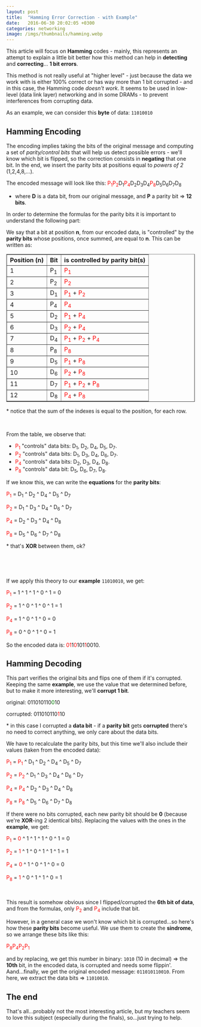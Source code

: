 ```yaml
---
layout: post
title:  "Hamming Error Correction - with Example"
date:   2016-06-30 20:02:05 +0300
categories: networking
image: /imgs/thumbnails/hamming.webp
---
```


This article will focus on **Hamming** codes - mainly, this represents an attempt to explain a little bit better
how this method can help in **detecting** and **correcting**... **1 bit errors**. 

This method is not really useful
at "higher level" - just because the data we work with is either 100% correct or has way more than 1 bit corrupted - and in this
case, the Hamming code _doesn't work_. It seems to be used in low-level (data link layer) networking and in some DRAMs - to prevent interferences
from corrupting data.


As an example, we can consider this **byte** of data: `11010010`


## Hamming Encoding

The encoding implies taking the bits of the original message and computing a set of *parity/control bits* that will help us detect
possible errors - we'll know which bit is flipped, so the correction consists in **negating** that one bit. 
In the end, we insert the parity bits at positions equal to *powers of 2* (1,2,4,8,...).

The encoded message will look like this: <span style="color:red;">P<sub>1</sub></span><span style="color:red;">P<sub>2</sub></span>D<sub>1</sub><span style="color:red;">P<sub>4</sub></span>D<sub>2</sub>D<sub>3</sub>D<sub>4</sub><span style="color:red;">P<sub>8</sub></span>D<sub>5</sub>D<sub>6</sub>D<sub>7</sub>D<sub>8</sub>
- where **D** is a data bit, from our original message, and **P** a parity bit => **12 bits**.

In order to determine the formulas for the parity bits it is important to understand the following part:

We say that a bit at position **n**, from our encoded data, is "controlled" by the **parity bits** whose positions, once summed, are equal to **n**.
This can be written as:

<table border="1" style = "border-collapse: collapse;">
<tr><th>Position (n)</th><th>Bit</th><th>is controlled by parity bit(s)</th></tr>
<tr><td>1</td><td>P<sub>1</sub></td><td><span style="color:red;">P<sub>1</sub></span></td></tr>
<tr><td>2</td><td>P<sub>2</sub></td><td><span style="color:red;">P<sub>2</sub></span></td></tr>
<tr><td>3</td><td>D<sub>1</sub></td><td><span style="color:red;">P<sub>1</sub></span> + <span style="color:red;">P<sub>2</sub></span></td></tr>
<tr><td>4</td><td>P<sub>4</sub></td><td><span style="color:red;">P<sub>4</sub></span></td></tr>
<tr><td>5</td><td>D<sub>2</sub></td><td><span style="color:red;">P<sub>1</sub></span> + <span style="color:red;">P<sub>4</sub></span></td></tr>
<tr><td>6</td><td>D<sub>3</sub></td><td><span style="color:red;">P<sub>2</sub></span> + <span style="color:red;">P<sub>4</sub></span></td></tr>
<tr><td>7</td><td>D<sub>4</sub></td><td><span style="color:red;">P<sub>1</sub></span> + <span style="color:red;">P<sub>2</sub></span> + <span style="color:red;">P<sub>4</sub></span></td></tr>
<tr><td>8</td><td>P<sub>8</sub></td><td><span style="color:red;">P<sub>8</sub></span></td></tr>
<tr><td>9</td><td>D<sub>5</sub></td><td><span style="color:red;">P<sub>1</sub></span> + <span style="color:red;">P<sub>8</sub></span></td></tr>
<tr><td>10</td><td>D<sub>6</sub></td><td><span style="color:red;">P<sub>2</sub></span> + <span style="color:red;">P<sub>8</sub></span></td></tr>
<tr><td>11</td><td>D<sub>7</sub></td><td><span style="color:red;">P<sub>1</sub></span> + <span style="color:red;">P<sub>2</sub></span> + <span style="color:red;">P<sub>8</sub></span></td></tr>
<tr><td>12</td><td>D<sub>8</sub></td><td><span style="color:red;">P<sub>4</sub></span> + <span style="color:red;">P<sub>8</sub></span></td></tr>
</table>

\* notice that the sum of the indexes is equal to the position, for each row.

&nbsp;

From the table, we observe that: 

*   <span style="color:red;">P<sub>1</sub></span> "controls" data bits: D<sub>1</sub>, D<sub>2</sub>, D<sub>4</sub>, D<sub>5</sub>, D<sub>7</sub>.
*   <span style="color:red;">P<sub>2</sub></span> "controls" data bits: D<sub>1</sub>, D<sub>3</sub>, D<sub>4</sub>, D<sub>6</sub>, D<sub>7</sub>.
*   <span style="color:red;">P<sub>4</sub></span> "controls" data bits: D<sub>2</sub>, D<sub>3</sub>, D<sub>4</sub>, D<sub>8</sub>.
*   <span style="color:red;">P<sub>8</sub></span> "controls" data bit: D<sub>5</sub>, D<sub>6</sub>, D<sub>7</sub>, D<sub>8</sub>.

If we know this, we can write the **equations** for the **parity bits**:

<span style="color:red;">P<sub>1</sub></span> = D<sub>1</sub> ^ D<sub>2</sub> ^ D<sub>4</sub> ^ D<sub>5</sub> ^ D<sub>7</sub>

<span style="color:red;">P<sub>2</sub></span> = D<sub>1</sub> ^ D<sub>3</sub> ^ D<sub>4</sub> ^ D<sub>6</sub> ^ D<sub>7</sub>

<span style="color:red;">P<sub>4</sub></span> = D<sub>2</sub> ^ D<sub>3</sub> ^ D<sub>4</sub> ^ D<sub>8</sub>

<span style="color:red;">P<sub>8</sub></span> = D<sub>5</sub> ^ D<sub>6</sub> ^ D<sub>7</sub> ^ D<sub>8</sub>

\* that's **XOR** between them, ok?


&nbsp;

&nbsp;

If we apply this theory to our **example** `11010010`, we get:

<span style="color:red;">P<sub>1</sub></span> = 1 ^ 1 ^ 1 ^ 0 ^ 1 = 0

<span style="color:red;">P<sub>2</sub></span> = 1 ^ 0 ^ 1 ^ 0 ^ 1 = 1

<span style="color:red;">P<sub>4</sub></span> = 1 ^ 0 ^ 1 ^ 0 = 0

<span style="color:red;">P<sub>8</sub></span> = 0 ^ 0 ^ 1 ^ 0 = 1

So the encoded data is: <span style="color:red;">01</span>1<span style="color:red;">0</span>101<span style="color:red;">1</span>0010.



## Hamming Decoding


This part verifies the original bits and flips one of them if it's corrupted.
Keeping the same **example**, we use the value that we determined before, but to make it more interesting, we'll **corrupt 1 bit**.

original: 011010110<span style="color:green;">0</span>10

corrupted: 011010110<span style="color:red;">1</span>10

\* in this case I corrupted a **data bit** - if a **parity bit** gets **corrupted** there's no need to correct anything, we only care about the data bits.


We have to recalculate the parity bits, but this time we'll also include their values (taken from the encoded data):

<span style="color:red;">P<sub>1</sub></span> = <span style="color:red;">P<sub>1</sub></span> ^ D<sub>1</sub> ^ D<sub>2</sub> ^ D<sub>4</sub> ^ D<sub>5</sub> ^ D<sub>7</sub>

<span style="color:red;">P<sub>2</sub></span> = <span style="color:red;">P<sub>2</sub></span> ^ D<sub>1</sub> ^ D<sub>3</sub> ^ D<sub>4</sub> ^ D<sub>6</sub> ^ D<sub>7</sub>

<span style="color:red;">P<sub>4</sub></span> = <span style="color:red;">P<sub>4</sub></span> ^ D<sub>2</sub> ^ D<sub>3</sub> ^ D<sub>4</sub> ^ D<sub>8</sub>

<span style="color:red;">P<sub>8</sub></span> = <span style="color:red;">P<sub>8</sub></span> ^ D<sub>5</sub> ^ D<sub>6</sub> ^ D<sub>7</sub> ^ D<sub>8</sub>



If there were no bits corrupted, each new parity bit should be **0** (because we're **XOR**-ing 2 identical bits).
Replacing the values with the ones in the **example**, we get:

<span style="color:red;">P<sub>1</sub></span> = <span style="color:red;">0</span> ^ 1 ^ 1 ^ 1 ^ 0 ^ 1 = 0

<span style="color:red;">P<sub>2</sub></span> = <span style="color:red;">1</span> ^ 1 ^ 0 ^ 1 ^ 1 ^ 1 = 1

<span style="color:red;">P<sub>4</sub></span> = <span style="color:red;">0</span> ^ 1 ^ 0 ^ 1 ^ 0 = 0

<span style="color:red;">P<sub>8</sub></span> = <span style="color:red;">1</span> ^ 0 ^ 1 ^ 1 ^ 0 = 1


&nbsp;

This result is somehow obvious since I flipped/corrupted the **6th bit of data**, and from the formulas, only <span style="color:red;">P<sub>2</sub></span> and 
<span style="color:red;">P<sub>4</sub></span> include that bit. 

However, in a general case we won't know which bit is corrupted...so here's how these **parity bits** become useful. We use them to create the 
**sindrome**, so we arrange these bits like this:

<span style="color:red;">P<sub>8</sub>P<sub>4</sub>P<sub>2</sub>P<sub>1</sub></span>

and by replacing, we get this number in binary: `1010` (10 in decimal) => the **10th** bit, in the encoded data, is corrupted and needs some flippin'.
Aand...finally, we get the original encoded message: `011010110010`. From here, we extract the data bits => `11010010`.


## The end

That's all...probably not the most interesting article, but my teachers seem to love this subject (especially during the finals), 
so...just trying to help.
